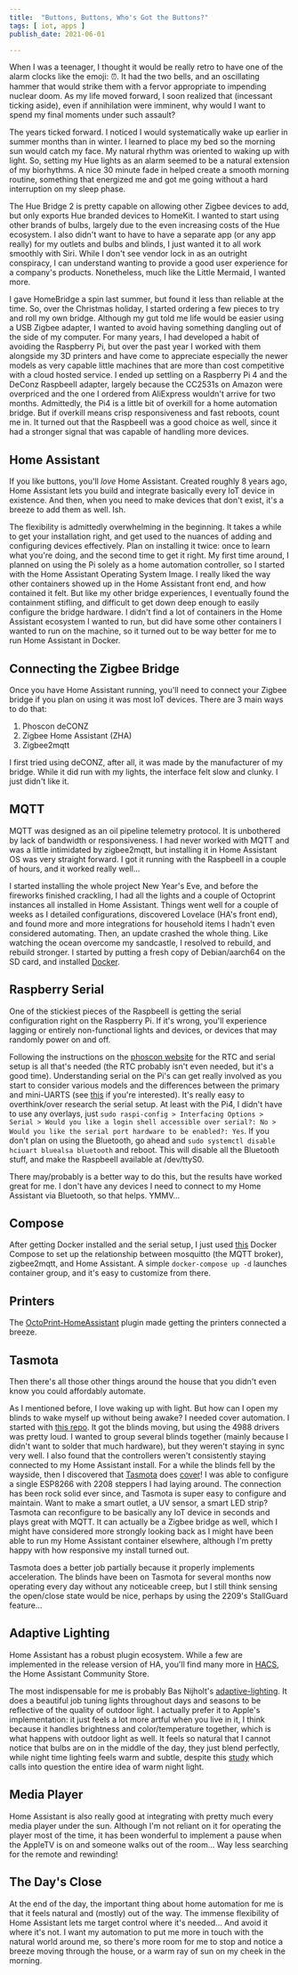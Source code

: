```yaml
---
title:  "Buttons, Buttons, Who's Got the Buttons?"
tags: [ iot, apps ]
publish_date: 2021-06-01

---
```


When I was a teenager, I thought it would be really retro to have one of the
alarm clocks like the emoji: ⏰. It had the two bells, and an oscillating hammer
that would strike them with a fervor appropriate to impending nuclear doom. As
my life moved forward, I soon realized that (incessant ticking aside), even if
annihilation were imminent, why would I want to spend my final moments under
such assault?

The years ticked forward. I noticed I would systematically wake up earlier in
summer months than in winter. I learned to place my bed so the morning sun would
catch my face. My natural rhythm was oriented to waking up with light. So,
setting my Hue lights as an alarm seemed to be a natural extension of my
biorhythms. A nice 30 minute fade in helped create a smooth morning routine,
something that energized me and got me going without a hard interruption on my
sleep phase.

The Hue Bridge 2 is pretty capable on allowing other Zigbee devices to add, but
only exports Hue branded devices to HomeKit. I wanted to start using other
brands of bulbs, largely due to the even increasing costs of the Hue ecosystem.
I also didn't want to have to have a separate app (or any app really) for my
outlets and bulbs and blinds, I just wanted it to all work smoothly with Siri.
While I don't see vendor lock in as an outright conspiracy, I can understand
wanting to provide a good user experience for a company's products. Nonetheless,
much like the Little Mermaid, I wanted more.

I gave HomeBridge a spin last summer, but found it less than reliable at the
time. So, over the Christmas holiday, I started ordering a few pieces to try and
roll my own bridge. Although my gut told me life would be easier using a USB
Zigbee adapter, I wanted to avoid having something dangling out of the side of
my computer. For many years, I had developed a habit of avoiding the Raspberry
Pi, but over the past year I worked with them alongside my 3D printers and have
come to appreciate especially the newer models as very capable little machines
that are more than cost competitive with a cloud hosted service. I ended up
settling on a Raspberry Pi 4 and the DeConz RaspbeeII adapter, largely because
the CC2531s on Amazon were overpriced and the one I ordered from AliExpress
wouldn't arrive for two months. Admittedly, the Pi4 is a little bit of overkill
for a home automation bridge. But if overkill means crisp responsiveness and
fast reboots, count me in. It turned out that the RaspbeeII was a good choice as
well, since it had a stronger signal that was capable of handling more devices.

## Home Assistant

If you like buttons, you'll _love_ Home Assistant. Created roughly 8 years ago,
Home Assistant lets you build and integrate basically every IoT device in
existence. And then, when you need to make devices that don't exist, it's a
breeze to add them as well. Ish.

The flexibility is admittedly overwhelming in the beginning. It takes a while to
get your installation right, and get used to the nuances of adding and
configuring devices effectively. Plan on installing it twice: once to learn what
you're doing, and the second time to get it right. My first time around, I
planned on using the Pi solely as a home automation controller, so I started
with the Home Assistant Operating System Image. I really liked the way other
containers showed up in the Home Assistant front end, and how contained it felt.
But like my other bridge experiences, I eventually found the containment
stifling, and difficult to get down deep enough to easily configure the bridge
hardware. I didn't find a lot of containers in the Home Assistant ecosystem I
wanted to run, but did have some other containers I wanted to run on the
machine, so it turned out to be way better for me to run Home Assistant in
Docker.

## Connecting the Zigbee Bridge

Once you have Home Assistant running, you'll need to connect your Zigbee bridge
if you plan on using it was most IoT devices. There are 3 main ways to do that:

1. Phoscon deCONZ
2. Zigbee Home Assistant (ZHA)
3. Zigbee2mqtt

I first tried using deCONZ, after all, it was made by the manufacturer of my
bridge. While it did run with my lights, the interface felt slow and clunky. I
just didn't like it.

## MQTT

MQTT was designed as an oil pipeline telemetry protocol. It is unbothered by
lack of bandwidth or responsiveness. I had never worked with MQTT and was a
little intimidated by zigbee2mqtt, but installing it in Home Assistant OS was
very straight forward. I got it running with the RaspbeeII in a couple of hours,
and it worked really well...

I started installing the whole project New Year's Eve, and before the fireworks
finished crackling, I had all the lights and a couple of Octoprint instances all
installed in Home Assistant. Things went well for a couple of weeks as I
detailed configurations, discovered Lovelace (HA's front end), and found more
and more integrations for household items I hadn't even considered automating.
Then, an update crashed the whole thing. Like watching the ocean overcome my
sandcastle, I resolved to rebuild, and rebuild stronger. I started by putting a
fresh copy of Debian/aarch64 on the SD card, and installed
[Docker](https://phoenixnap.com/kb/docker-on-raspberry-pi).

## Raspberry Serial

One of the stickiest pieces of the RaspbeeII is getting the serial configuration
right on the Raspberry Pi. If it's wrong, you'll experience lagging or entirely
non-functional lights and devices, or devices that may randomly power on and
off.

Following the instructions on the
[phoscon website](https://phoscon.de/en/raspbee2/install) for the RTC and serial
setup is all that's needed (the RTC probably isn't even needed, but it's a good
time). Understanding serial on the Pi's can get really involved as you start to
consider various models and the differences between the primary and mini-UARTS
(see [this](https://www.raspberrypi.org/documentation/configuration/uart.md) if
you're interested). It's really easy to overthink/over research the serial
setup. At least with the Pi4, I didn't have to use any overlays, just
`sudo raspi-config > Interfacing Options > Serial > Would you like a login shell accessible over serial?: No > Would you like the serial port hardware to be enabled?: Yes`.
If you don't plan on using the Bluetooth, go ahead and
`sudo systemctl disable hciuart bluealsa bluetooth` and reboot. This will
disable all the Bluetooth stuff, and make the RaspbeeII available at /dev/ttyS0.

There may/probably is a better way to do this, but the results have worked great
for me. I don't have any devices I need to connect to my Home Assistant via
Bluetooth, so that helps. YMMV...

## Compose

After getting Docker installed and the serial setup, I just used
[this](https://github.com/willpuckett/zigbee2mqtt2ha) Docker Compose to set up
the relationship between mosquitto (the MQTT broker), zigbee2mqtt, and Home
Assistant. A simple `docker-compose up -d` launches container group, and it's
easy to customize from there.

## Printers

The
[OctoPrint-HomeAssistant](https://github.com/cmroche/OctoPrint-HomeAssistant)
plugin made getting the printers connected a breeze.

## Tasmota

Then there's all those other things around the house that you didn't even know
you could affordably automate.

As I mentioned before, I love waking up with light. But how can I open my blinds
to wake myself up without being awake? I needed cover automation. I started with
[this repo](https://github.com/willpuckett/Motorized_MQTT_Blinds). It got the
blinds moving, but using the 4988 drivers was pretty loud. I wanted to group
several blinds together (mainly because I didn't want to solder that much
hardware), but they weren't staying in sync very well. I also found that the
controllers weren't consistently staying connected to my Home Assistant install.
For a while the blinds fell by the wayside, then I discovered that
[Tasmota](https://github.com/tasmota/tasmotizer) does
[cover](https://tasmota.github.io/docs/Blinds-and-Shutters/#using-stepper-motors)!
I was able to configure a single ESP8266 with 2208 steppers I had laying around.
The connection has been rock solid ever since, and Tasmota is super easy to
configure and maintain. Want to make a smart outlet, a UV sensor, a smart LED
strip? Tasmota can reconfigure to be basically any IoT device in seconds and
plays great with MQTT. It can actually be a Zigbee bridge as well, which I might
have considered more strongly looking back as I might have been able to run my
Home Assistant container elsewhere, although I'm pretty happy with how
responsive my install turned out.

Tasmota does a better job partially because it properly implements acceleration.
The blinds have been on Tasmota for several months now operating every day
without any noticeable creep, but I still think sensing the open/close state
would be nice, perhaps by using the 2209's StallGuard feature...

## Adaptive Lighting

Home Assistant has a robust plugin ecosystem. While a few are implemented in the
release version of HA, you'll find many more in [HACS](https://hacs.xyz/), the
Home Assistant Community Store.

The most indispensable for me is probably Bas Nijholt's
[adaptive-lighting](https://github.com/basnijholt/adaptive-lighting). It does a
beautiful job tuning lights throughout days and seasons to be reflective of the
quality of outdoor light. I actually prefer it to Apple's implementation: it
just feels a lot more artful when you live in it, I think because it handles
brightness and color/temperature together, which is what happens with outdoor
light as well. It feels so natural that I cannot notice that bulbs are on in the
middle of the day, they just blend perfectly, while night time lighting feels
warm and subtle, despite this
[study](https://arstechnica.com/gadgets/2021/05/iphones-night-shift-feature-doesnt-help-you-sleep-better-study-finds/)
which calls into question the entire idea of warm night light.

## Media Player

Home Assistant is also really good at integrating with pretty much every media
player under the sun. Although I'm not reliant on it for operating the player
most of the time, it has been wonderful to implement a pause when the AppleTV is
on and someone walks out of the room... Way less searching for the remote and
rewinding!

## The Day's Close

At the end of the day, the important thing about home automation for me is that
it feels natural and (mostly) out of the way. The immense flexibility of Home
Assistant lets me target control where it's needed... And avoid it where it's
not. I want my automation to put me more in touch with the natural world around
me, so there's more room for me to stop and notice a breeze moving through the
house, or a warm ray of sun on my cheek in the morning.
